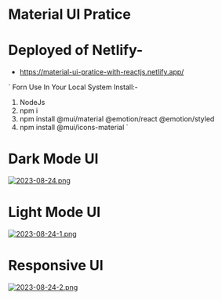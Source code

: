 # Material UI Pratice 

# Deployed of Netlify-
- https://material-ui-pratice-with-reactjs.netlify.app/


` Forn Use In Your Local System
 Install:- 
 1. NodeJs
 2. npm i
 3. npm install @mui/material @emotion/react @emotion/styled
 4. npm install @mui/icons-material
` 

# Dark Mode UI
[![2023-08-24.png](https://i.postimg.cc/NMKb2mYW/2023-08-24.png)](https://postimg.cc/ZBh619Wc)

# Light Mode UI
[![2023-08-24-1.png](https://i.postimg.cc/jqQnQC59/2023-08-24-1.png)](https://postimg.cc/0rjN9k7d)

# Responsive UI
[![2023-08-24-2.png](https://i.postimg.cc/3NSKSszy/2023-08-24-2.png)](https://postimg.cc/ct3y6bxZ)
